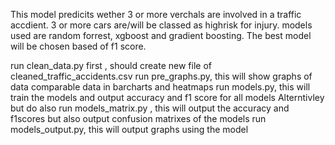This model predicits wether 3 or more verchals are involved in a traffic accdient. 3 or more cars are/will be classed as highrisk for injury. 
models used are random forrest, xgboost and gradient boosting. The best model will be chosen based of f1 score. 

run clean_data.py first , should create new file of cleaned_traffic_accidents.csv
run pre_graphs.py, this will show graphs of data comparable data in barcharts and heatmaps
run models.py, this will train the models and output accuracy and f1 score for all models
Alterntivley but do also run models_matrix.py , this will output the accuracy and f1scores but also output confusion matrixes of the models
run models_output.py, this will output graphs using the model 


